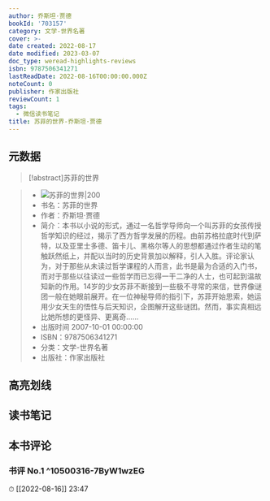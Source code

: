 ```yaml
---
author: 乔斯坦·贾德
bookId: '703157'
category: 文学-世界名著
cover: >-
date created: 2022-08-17
date modified: 2023-03-07
doc_type: weread-highlights-reviews
isbn: 9787506341271
lastReadDate: 2022-08-16T00:00:00.000Z
noteCount: 0
publisher: 作家出版社
reviewCount: 1
tags:
  - 微信读书笔记
title: 苏菲的世界-乔斯坦·贾德
---
```


## 元数据

>[!abstract]苏菲的世界

> - ![苏菲的世界|200](https://wfqqreader-1252317822.image.myqcloud.com/cover/157/703157/t7_703157.jpg)
> - 书名：苏菲的世界
> - 作者：乔斯坦·贾德
> - 简介：本书以小说的形式，通过一名哲学导师向一个叫苏菲的女孩传授哲学知识的经过，揭示了西方哲学发展的历程。由前苏格拉底时代到萨特，以及亚里士多德、笛卡儿、黑格尔等人的思想都通过作者生动的笔触跃然纸上，并配以当时的历史背景加以解释，引人入胜。评论家认为，对于那些从未读过哲学课程的人而言，此书是最为合适的入门书，而对于那些以往读过一些哲学而已忘得一干二净的人士，也可起到温故知新的作用。14岁的少女苏菲不断接到一些极不寻常的来信，世界像谜团一般在她眼前展开。在一位神秘导师的指引下，苏菲开始思索，她运用少女天生的悟性与后天知识，企图解开这些谜团。然而，事实真相远比她所想的更怪异、更离奇……
> - 出版时间 2007-10-01 00:00:00
> - ISBN：9787506341271
> - 分类：文学-世界名著
> - 出版社：作家出版社

## 高亮划线

## 读书笔记

## 本书评论

### 书评 No.1 ^10500316-7ByW1wzEG

⏱ [[2022-08-16]] 23:47
